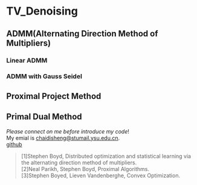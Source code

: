 # TV_Denoising
## ADMM(Alternating Direction Method of Multipliers)
### Linear ADMM
### ADMM with Gauss Seidel
## Proximal Project Method
## Primal Dual Method
  _Please connect on me before introduce my code_!  
  My emial is chaidisheng@stumail.ysu.edu.cn.   
  [github](https://github.com/chaidisheng/TV_Denoising)
>[1]Stephen Boyd, Distributed optimization and statistical learning via the alternating direction method of multipliers.  
>[2]Neal Parikh, Stephen Boyd, Proximal Algorithms.  
>[3]Stephen Boyed, Lieven Vandenberghe, Convex Optimization.
